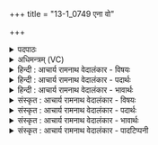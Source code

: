 +++
title = "13-1_0749 एना वो"

+++
<details><summary>पदपाठः</summary>

ए꣣ना꣢। वः꣣। अग्नि꣢म्। न꣡म꣢꣯सा। ऊ꣣र्जः꣢। न꣡पा꣢꣯तम्। आ। हु꣣वे। प्रिय꣢म्। चे꣡ति꣢꣯ष्ठम्। अरति꣢म्। स्व꣣ध्वर꣢म्। सु꣣। अध्वर꣢म्। वि꣡श्व꣢꣯स्य। दू꣣त꣢म्। अ꣣मृ꣡त꣢म्। अ꣣। मृ꣡त꣢꣯म्। ७४९।
</details>

<details><summary>अधिमन्त्रम् (VC)</summary>

- अग्निः
- वसिष्ठो मैत्रावरुणिः
- प्रगाथः(विषमा बृहती, समा सतोबृहती)
- मध्यमः
</details>

<details><summary>हिन्दी : आचार्य रामनाथ वेदालंकार - विषयः</summary>

प्रथम ऋचा की व्याख्या पूर्वार्चिक में क्रमाङ्क ४५ पर परमात्मा के विषय में की जा चुकी है। यहाँ अग्निहोत्र का विषय वर्णित करते हैं।
</details>

<details><summary>हिन्दी : आचार्य रामनाथ वेदालंकार - पदार्थः</summary>

पदार्थान्वयभाषाः -  हे साथियो!मैं(ऊर्जः नपातम्)बल और प्राणशक्ति को बढ़ानेवाले, (प्रियम्)प्रिय, (चेतिष्ठम्)अतिशय जागरूक करनेवाले, (अरतिम्)गतिशील, (स्वध्वरम्)उत्कृष्ट यज्ञ जिससे चलता है ऐसे, (विश्वस्य दूतम्)सब यजमानों के लिए दूत का कार्य करनेवाले,अर्थात् दूत जैसे संदेश लाने और ले जाने में दोनों पक्षों के बीच में माध्यम बनता है,वैसे ही होमे हुए पदार्थ को सूक्ष्म करके उसके सुगन्ध को सब जगह फैलाने में माध्यम बननेवाले, (अमृतम्)सब पदार्थों में अव्यक्त रूप से स्थित होने के कारण अमर(अग्निम्)यज्ञाग्नि में(वः)तुम्हारे व अपने हित के लिए(एना)इस प्रत्यक्ष दिखाई देनेवाले(नमसा)श्रद्धाभाव से वा अन्नादि की हवि से(आहुवे)आहुति देता हूँ ॥१॥
</details>

<details><summary>हिन्दी : आचार्य रामनाथ वेदालंकार - भावार्थः</summary>

भावार्थभाषाः -  अग्निहोत्र से जैसे जल,वायु आदि की शुद्धि होती है,वैसे ही अन्तःकरण की भी शुद्धि होती है तथा शारीरिक बल,आत्मबल,प्राणशक्ति,जागरूकता और त्यागभावना की उपलब्धि होती है ॥१॥
</details>

<details><summary>संस्कृत : आचार्य रामनाथ वेदालंकार - विषयः</summary>

तत्र प्रथमा ऋक् पूर्वार्चिके ४५ क्रमाङ्के परमात्मविषये व्याख्याता। अत्राग्निहोत्रविषय उच्यते।
</details>

<details><summary>संस्कृत : आचार्य रामनाथ वेदालंकार - पदार्थः</summary>

पदार्थान्वयभाषाः -  हे सखायः!अहम्(ऊर्जोनपातम्)बलस्य प्राणशक्तेश्च न पातयितारम्,वर्द्धकमिति यावत्, (प्रियम्)प्रेमार्हम्, (चेतिष्ठम्)अतिशयेन चेतयितारम्, (अरतिम्)गतिशीलम्, (स्वध्वरम्)शोभनः अध्वरः यज्ञः येन तम्(विश्वस्य दूतम्)सर्वस्यापि यजमानजनस्य दौत्यमिवाचरन्तम्,यथा दूतो वार्ताहरणे उभयोः पक्षयोः माध्यमं जायते तथैव योऽग्निर्हुतं द्रव्यं सूक्ष्मीकृत्य तत्सुगन्धस्य सर्वत्र प्रसारणे माध्यमं भवतीति कृत्वा तस्य दूतत्वमुक्तम्, (अमृतम्)सर्वेषु पदार्थेष्वव्यक्ततयाऽवस्थानाद् अमरणधर्माणम्(अग्निम्)यज्ञाग्निम्(वः)युष्मभ्यम्,अस्मभ्यं चेत्यपि द्योत्यते,युष्मदस्मद्धितायेति भावः(एना)एनेन प्रत्यक्षं दृश्यमानेन(नमसा)श्रद्धाभावेन,अन्नादिहविषा वा।[नमः इत्यन्ननामसु पठितम्।] (आहुवे)आजुहोमि! [हु दानादनयोः,जुहोत्यादिः,छान्दसः शपः श्लोरभावः]॥१॥१
</details>

<details><summary>संस्कृत : आचार्य रामनाथ वेदालंकार - भावार्थः</summary>

भावार्थभाषाः -  अग्निहोत्रेण यथा जलवाय्वादिकस्य शुद्धिर्जायते तथैवान्तःकरणस्यापि शुद्धिर्भवति,देहात्मबलं प्राणशक्तिजागरूकता त्यागभावना चापि प्राप्यते ॥१॥
</details>

<details><summary>संस्कृत : आचार्य रामनाथ वेदालंकार - पादटिप्पनी</summary>

टिप्पणी:   २. ऋ० ७।१६।१, य० १५।३२, साम० ४५। १. मन्त्र एष दयानन्दर्षिणा ऋग्भाष्ये राजप्रजाविषये यजुर्भाष्ये च विद्युद्विद्याविषये व्याख्यातः
</details>